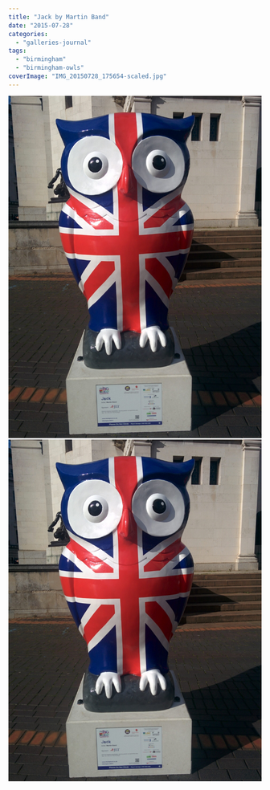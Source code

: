 ```yaml
---
title: "Jack by Martin Band"
date: "2015-07-28"
categories: 
  - "galleries-journal"
tags: 
  - "birmingham"
  - "birmingham-owls"
coverImage: "IMG_20150728_175654-scaled.jpg"
---
```


[![](images/IMG_20150728_175654-scaled.jpg)](images/IMG_20150728_175654-scaled.jpg)
[![](images/IMG_20150728_175654-scaled.jpg)](images/IMG_20150728_175654-scaled.jpg)
